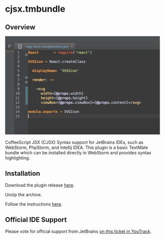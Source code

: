 # cjsx.tmbundle

## Overview

![CJSX in WebStorm](react-component-cjsx.png)

CoffeeScript JSX (CJSX) Syntax support for JetBrains IDEs, such as WebStorm, PhpStorm, and Intellij IDEA. This plugin is a basic TextMate bundle which can be installed directly in WebStorm and provides syntax highlighting.

## Installation

Download the plugin release [here]().

Unzip the archive.

Follow the instructions [here](https://www.jetbrains.com/phpstorm/help/importing-textmate-bundles.html).

## Official IDE Support

Please vote for official support from JetBrains [on this ticket in YouTrack](https://youtrack.jetbrains.com/issue/WEB-12464).
